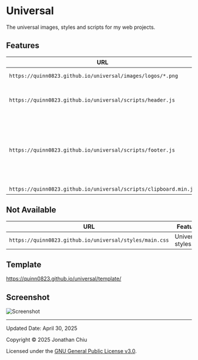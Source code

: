 # Universal

The universal images, styles and scripts for my web projects.

## Features

| URL | Feature |
| --- | --- |
| `https://quinn0823.github.io/universal/images/logos/*.png` | Universal logos. |
| `https://quinn0823.github.io/universal/scripts/header.js` | Automatic title, allowing page customization. |
| `https://quinn0823.github.io/universal/scripts/footer.js` | Footer based on the `<meta>` element: updated date, copyright (year and author) and license notice, and links. |
| `https://quinn0823.github.io/universal/scripts/clipboard.min.js` | clipboard.js |

## Not Available

| URL | Feature |
| --- | --- |
| `https://quinn0823.github.io/universal/styles/main.css` | Universal styles. |

## Template
https://quinn0823.github.io/universal/template/

## Screenshot
![Screenshot](https://github.com/user-attachments/assets/c6bdda81-5005-44a5-bcdd-3bf0f0c91736)

---

Updated Date: April 30, 2025

Copyright © 2025 Jonathan Chiu

Licensed under the [GNU General Public License v3.0](LICENSE).